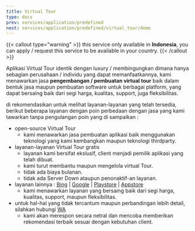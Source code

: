 ```yaml
---
title: Virtual Tour
type: docs
prev: services/application/predefined
next: services/application/predefined/virtual_tour/demo
---
```


{{< callout type="warning" >}}
  this service only available in **Indonesia**, you can apply / request this service to be available in your country.
{{< /callout >}}

Aplikasi Virtual Tour identik dengan luxury / membingungkan dimana hanya sebagian perusahaan / individu yang dapat memanfaatkannya, kami menawarkan jasa **pengembangan / pembuatan virtual tour** baik dalam bentuk jasa maupun pembuatan software untuk berbagai platform, yang dapat bersaing baik dari segi harga, kualitas, support, juga fleksibilitas.

di rekomendasikan untuk melihat layanan-layanan yang telah tersedia, berikut beberapa layanan dengan poin perbedaan dengan jasa yang kami tawarkan tanpa pengulangan poin yang di sampaikan :

- open-source Virtual Tour
  - kami menawarkan jasa pembuatan aplikasi baik menggunakan teknologi yang kami kembangkan maupun teknologi thirdparty.
- layanan-layanan Virtual Tour gratis
  - layanan kami bersifat ekslusif, client menjadi pemilik aplikasi yang telah dibuat.
  - kami turut membantu maupun mengelola virtual Tour.
  - tidak ada biaya bulanan.
  - tidak ada Server Down ataupun penonaktif-an layanan.
- layanan lainnya : [Bing](https://www.bing.com/search?pglt=161&q=virtual+tour) | [Google](https://www.google.com/search?q=virtual+tour) | [Playstore](https://play.google.com/store/search?q=virtual%20tour&c=apps) | [Appstore](https://www.apple.com/us/search/virtual-tour?src=serp)
  - kami menawarkan layanan yang bersaing baik dari segi harga, kualitas, support, maupun fleksibilitas.
- untuk hal-hal yang tidak tercantum maupun perbandingan lebih detail, silahkan hubungi [WA](https://api.whatsapp.com/send?phone=+62881024815075)
  - kami akan merespon secara netral dan mencoba memberikan rekomendasi terbaik sesuai dengan kebutuhan client.
